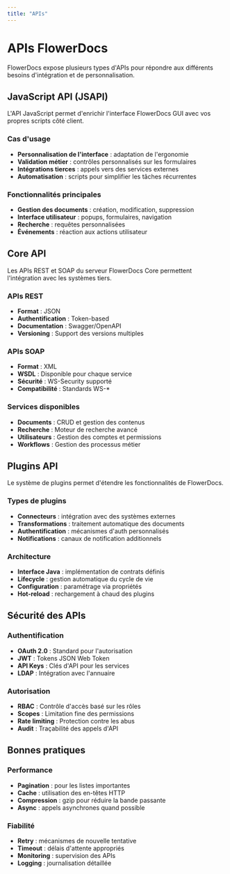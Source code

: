 ```yaml
---
title: "APIs"
---
```


# APIs FlowerDocs

FlowerDocs expose plusieurs types d'APIs pour répondre aux différents besoins d'intégration et de personnalisation.

## JavaScript API (JSAPI)

L'API JavaScript permet d'enrichir l'interface FlowerDocs GUI avec vos propres scripts côté client.

### Cas d'usage
- **Personnalisation de l'interface** : adaptation de l'ergonomie
- **Validation métier** : contrôles personnalisés sur les formulaires
- **Intégrations tierces** : appels vers des services externes
- **Automatisation** : scripts pour simplifier les tâches récurrentes

### Fonctionnalités principales
- **Gestion des documents** : création, modification, suppression
- **Interface utilisateur** : popups, formulaires, navigation
- **Recherche** : requêtes personnalisées
- **Événements** : réaction aux actions utilisateur

## Core API

Les APIs REST et SOAP du serveur FlowerDocs Core permettent l'intégration avec les systèmes tiers.

### APIs REST
- **Format** : JSON
- **Authentification** : Token-based
- **Documentation** : Swagger/OpenAPI
- **Versioning** : Support des versions multiples

### APIs SOAP
- **Format** : XML
- **WSDL** : Disponible pour chaque service
- **Sécurité** : WS-Security supporté
- **Compatibilité** : Standards WS-*

### Services disponibles
- **Documents** : CRUD et gestion des contenus
- **Recherche** : Moteur de recherche avancé
- **Utilisateurs** : Gestion des comptes et permissions
- **Workflows** : Gestion des processus métier

## Plugins API

Le système de plugins permet d'étendre les fonctionnalités de FlowerDocs.

### Types de plugins
- **Connecteurs** : intégration avec des systèmes externes
- **Transformations** : traitement automatique des documents
- **Authentification** : mécanismes d'auth personnalisés
- **Notifications** : canaux de notification additionnels

### Architecture
- **Interface Java** : implémentation de contrats définis
- **Lifecycle** : gestion automatique du cycle de vie
- **Configuration** : paramétrage via propriétés
- **Hot-reload** : rechargement à chaud des plugins

## Sécurité des APIs

### Authentification
- **OAuth 2.0** : Standard pour l'autorisation
- **JWT** : Tokens JSON Web Token
- **API Keys** : Clés d'API pour les services
- **LDAP** : Intégration avec l'annuaire

### Autorisation
- **RBAC** : Contrôle d'accès basé sur les rôles
- **Scopes** : Limitation fine des permissions
- **Rate limiting** : Protection contre les abus
- **Audit** : Traçabilité des appels d'API

## Bonnes pratiques

### Performance
- **Pagination** : pour les listes importantes
- **Cache** : utilisation des en-têtes HTTP
- **Compression** : gzip pour réduire la bande passante
- **Async** : appels asynchrones quand possible

### Fiabilité
- **Retry** : mécanismes de nouvelle tentative
- **Timeout** : délais d'attente appropriés
- **Monitoring** : supervision des APIs
- **Logging** : journalisation détaillée